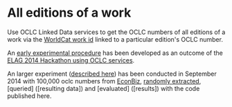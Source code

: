 All editions of a work
======================

Use OCLC Linked Data services to get the OCLC numbers of all editions of a work via the
[WorldCat work id](http://www.oclc.org/developer/develop/linked-data/worldcat-entities/worldcat-work-entity.en.en.html)
linked to a particular edition's OCLC number.

An [early experimental procedure](https://github.com/jneubert/edition-work-editions/commit/e0c6a3f675feeaf67348c2d7a615dd2834a5fc79) has been developed as an outcome of the
[ELAG 2014 Hackathon using OCLC services](http://elag2014.org/programme/elag-2014-bootcamps/bootcamps-s-meyer/).

An larger experiment ([described here](http://zbw.eu/labs/en/blog/other-editions-of-this-work-an-experiment-with-oclcs-lod-work-identifiers)) has been conducted in September 2014 with 100,000 oclc numbers from [EconBiz](http://econbiz.de), [randomly extracted](../experiment-sep-2014/random_econbiz_oclc_numbers.pl), [queried] ([resulting data]) and [evaluated] ([results]) with the code published here.

